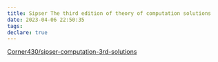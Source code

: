 ```yaml
---
title: Sipser The third edition of theory of computation solutions
date: 2023-04-06 22:50:35
tags:
declare: true
---
```

[Corner430/sipser-computation-3rd-solutions](https://github.com/Corner430/sipser-computation-3rd-solutions)